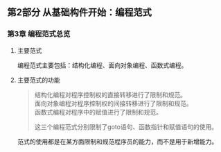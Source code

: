 ## 第2部分 从基础构件开始：编程范式
### 第3章 编程范式总览

1. 主要范式
   
   编程范式主要包括：结构化编程、面向对象编程、函数式编程。

2. 主要范式的功能
    >结构化编程对程序控制权的直接转移进行了限制和规范。<br>
    >面向对象编程对程序控制权的间接转移进行了限制和规范。<br>
    >函数式编程对程序中的赋值进行了限制和规范。
    >
    >这三个编程范式分别限制了goto语句、函数指针和赋值语句的使用。

    范式的使用都是在某方面限制和规范程序员的能力，而不是用于新增能力。
